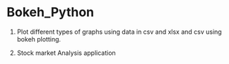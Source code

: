# Bokeh_Python

1. Plot different types of graphs using data in csv and xlsx and csv using bokeh plotting.

2. Stock market Analysis application
